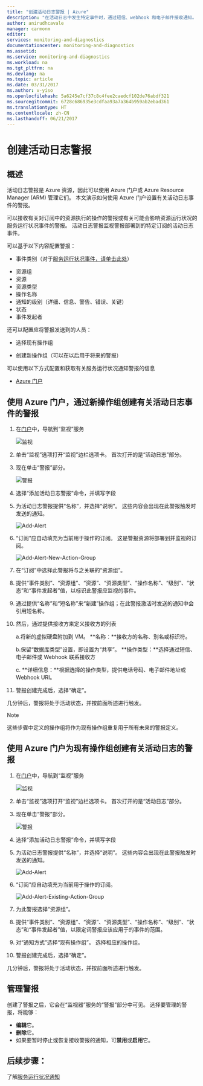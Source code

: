 ```yaml
---
title: "创建活动日志警报 | Azure"
description: "在活动日志中发生特定事件时，通过短信、webhook 和电子邮件接收通知。"
author: anirudhcavale
manager: carmonm
editor: 
services: monitoring-and-diagnostics
documentationcenter: monitoring-and-diagnostics
ms.assetid: 
ms.service: monitoring-and-diagnostics
ms.workload: na
ms.tgt_pltfrm: na
ms.devlang: na
ms.topic: article
ms.date: 03/31/2017
ms.author: v-yiso
ms.openlocfilehash: 5a6245e7cf37c8c4fee2caedcf102de76abdf321
ms.sourcegitcommit: 6728c686935e3cdfaa93a7a364b959ab2ebad361
ms.translationtype: HT
ms.contentlocale: zh-CN
ms.lasthandoff: 06/21/2017
---
```

<a id="create-activity-log-alerts" class="xliff"></a>

# 创建活动日志警报

<a id="overview" class="xliff"></a>

## 概述
活动日志警报是 Azure 资源，因此可以使用 Azure 门户或 Azure Resource Manager (ARM) 管理它们。 本文演示如何使用 Azure 门户设置有关活动日志事件的警报。

可以接收有关对订阅中的资源执行的操作的警报或有关可能会影响资源运行状况的服务运行状况事件的警报。 活动日志警报监视警报部署到的特定订阅的活动日志事件。

可以基于以下内容配置警报：
* 事件类别（对于[服务运行状况事件，请单击此处](./monitoring-activity-log-alerts-on-service-notifications.md)）
- 资源组
- 资源
- 资源类型
- 操作名称
- 通知的级别（详细、信息、警告、错误、关键）
- 状态
- 事件发起者

还可以配置应将警报发送到的人员：
* 选择现有操作组
- 创建新操作组（可以在以后用于将来的警报）


可以使用以下方式配置和获取有关服务运行状况通知警报的信息
* [Azure 门户](./monitoring-activity-log-alerts.md)

<a id="create-an-alert-on-an-activity-log-event-with-a-new-action-group-with-the-azure-portal" class="xliff"></a>

## 使用 Azure 门户，通过新操作组创建有关活动日志事件的警报
1.  在[门户](https://portal.azure.cn)中，导航到“监视”服务

    ![监视](./media/monitoring-activity-log-alerts/home-monitor.png)
2.  单击“监视”选项打开“监视”边栏选项卡。 首次打开的是“活动日志”部分。

3.  现在单击“警报”部分。

    ![警报](./media/monitoring-activity-log-alerts/alerts-blades.png)
4.  选择“添加活动日志警报”命令，并填写字段

5.  为活动日志警报提供“名称”，并选择“说明”。 这些内容会出现在此警报触发时发送的通知。

    ![Add-Alert](./media/monitoring-activity-log-alerts/add-activity-log-alert.png)

6.  “订阅”应自动填充为当前用于操作的订阅。 这是警报资源将部署到并监视的订阅。

    ![Add-Alert-New-Action-Group](./media/monitoring-activity-log-alerts/activity-log-alert-new-action-group.png)

7.  在“订阅”中选择此警报将与之关联的“资源组”。

8.  提供“事件类别”、“资源组”、“资源”、“资源类型”、“操作名称”、“级别”、“状态”和“事件发起者”值，以标识此警报应监视的事件。

9.  通过提供“名称”和“短名称”来“新建”操作组；在此警报激活时发送的通知中会引用短名称。

10. 然后，通过提供接收方来定义接收方的列表

    a.将新的虚拟硬盘附加到 VM。 **名称：**接收方的名称、别名或标识符。

    b.保留“数据库类型”设置，即设置为“共享”。 **操作类型：**选择通过短信、电子邮件或 Webhook 联系接收方

    c. **详细信息：**根据选择的操作类型，提供电话号码、电子邮件地址或 Webhook URI。

11. 警报创建完成后，选择“确定”。

几分钟后，警报将处于活动状态，并按前面所述进行触发。


>[!NOTE]
>这些步骤中定义的操作组将作为现有操作组重复用于所有未来的警报定义。
>
>

<a id="create-an-alert-on-an-activity-log-event-for-an-existing-action-group-with-the-azure-portal" class="xliff"></a>

## 使用 Azure 门户为现有操作组创建有关活动日志的警报
1.  在[门户](https://portal.azure.cn)中，导航到“监视”服务

    ![监视](./media/monitoring-activity-log-alerts/home-monitor.png)
2.  单击“监视”选项打开“监视”边栏选项卡。 首次打开的是“活动日志”部分。

3.  现在单击“警报”部分。

    ![警报](./media/monitoring-activity-log-alerts/alerts-blades.png)
4.  选择“添加活动日志警报”命令，并填写字段

5.  为活动日志警报提供“名称”，并选择“说明”。 这些内容会出现在此警报触发时发送的通知。

    ![Add-Alert](./media/monitoring-activity-log-alerts/add-activity-log-alert.png)
6.  “订阅”应自动填充为当前用于操作的订阅。

    ![Add-Alert-Existing-Action-Group](./media/monitoring-activity-log-alerts/activity-log-alert-existing-action-group.png)
7.  为此警报选择“资源组”。

8.  提供“事件类别”、“资源组”、“资源”、“资源类型”、“操作名称”、“级别”、“状态”和“事件发起者”值，以限定词警报应该应用于的事件的范围。

9.  对“通知方式”选择“现有操作组”。 选择相应的操作组。

10. 警报创建完成后，选择“确定”。

几分钟后，警报将处于活动状态，并按前面所述进行触发。

<a id="managing-your-alerts" class="xliff"></a>

## 管理警报

创建了警报之后，它会在“监视器”服务的“警报”部分中可见。 选择要管理的警报，将能够：
* **编辑**它。
* **删除**它。
* 如果要暂时停止或恢复接收警报的通知，可**禁用**或**启用**它。

<a id="next-steps" class="xliff"></a>

## 后续步骤：
了解[服务运行状况通知](./monitoring-service-notifications.md)
